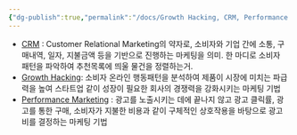 ```yaml
---
{"dg-publish":true,"permalink":"/docs/Growth Hacking, CRM, Performance Marketing이란/","title":"Growth Hacking, CRM, Performance Marketing이란"}
---
```


- [CRM](https://www.salesforce.com/kr/hub/crm/what-is-crm/) : Customer Relational Marketing의 약자로, 소비자와 기업 간에 소통, 구매내역, 일자, 지불금액 등을 기반으로 진행하는 마케팅을 의미. 한 마디로 소비자 패턴을 파악하여 추천목록에 띄울 물건을 정렬하는거.
- [Growth Hacking](https://ko.wikipedia.org/wiki/그로스_해킹): 소비자 온라인 행동패턴을 분석하여 제품이 시장에 미치는 파급력을 높여 스타트업 같이 성장이 필요한 회사의 경쟁력을 강화시키는 마케팅 기법
- [Performance Marketing](https://www.simplilearn.com/what-is-performance-marketing-article) : 광고를 노출시키는 데에 끝나지 않고 광고 클릭률, 광고를 통한 구매, 소비자가 지불한 비용과 같이 구체적인 상호작용을 바탕으로 광고비를 결정하는 마케팅 기법
